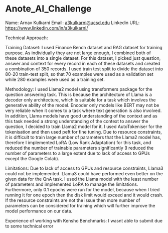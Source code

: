 # Anote_AI_Challenge

Name: Arnav Kulkarni
Email: a3kulkarni@ucsd.edu
Linkedin URL: https://www.linkedin.com/in/a3kulkarni/

Technical Approach:

Training Dataset: I used Finance Bench dataset and RAG dataset for training purpose. As individually they are not large enough, I combined both of these datasets into a single dataset. For this dataset, I picked just question, answer and context for every record in each of these datasets and created a combination of 350 records. I used train test split to divide the dataset into 80-20 train-test split, so that 70 examples were used as a validation set while 280 examples were used as a training set.

Methodology: I used Llama2 model using transformers package for the question answering task. This is because the architecture of Llama is a decoder only architecture, which is suitable for a task which involves the generative ability of the model. Encoder only models like BERT may not be very reliable when it comes to a task where text generation is also involved. In addition, Llama models have good understanding of the context and as this task needed a strong understanding of the context to answer the question, I decided to train Llama2 model for it. I used AutoTokeniser for the tokenisation and then used peft for fine tuning. Due to resource constraints, it is difficult to train large number of parameters that the Llama2 model has, therefore I implemented LoRA (Low Rank Adaptation) for this task, and reduced the number of trainable parameters significantly (I reduced the number of parameters to a large extent due to lack of access to GPUs except the Google Colab).

Limitations: Due to lack of access to GPUs and resource constraints, Llama3 could not be implemented. Llama3 could have performed even better on the given data for the QnA task. I used the Llama model with the least number of parameters and implemented LoRA to manage the limitations. Furthermore, only 0.1 epochs were run for the model, because when I tried running it for one epoch then the disk limit would exceed and it would crash. If the resource constraints are not the issue then more number of parameters can be considered for training which will further improve the model performance on our data.

Experience of working with Kensho Benchmarks: I wasnt able to submit due to some technical error


